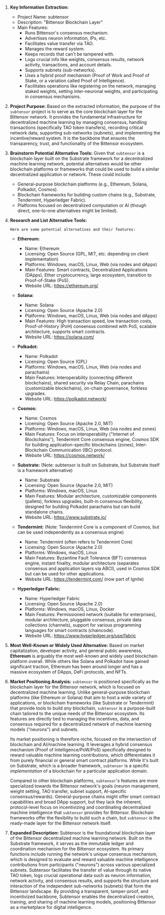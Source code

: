 1.  **Key Information Extraction:**
    *   Project Name: subtensor
    *   Description: "Bittensor Blockchain Layer"
    *   Main Features:
        *   Runs Bittensor's consensus mechanism.
        *   Advertises neuron information, IPs, etc.
        *   Facilitates value transfer via TAO.
        *   Manages the reward system.
        *   Keeps records that can't be tampered with.
        *   Logs crucial info like weights, consensus results, network activity, transactions, and account details.
        *   Supports subnets (sub-networks).
        *   Uses a hybrid proof mechanism (Proof of Work and Proof of Stake, or a variation called Proof of Intelligence).
        *   Facilitates operations like registering on the network, managing staked weights, setting inter-neuronal weights, and participating in consensus mechanisms.

2.  **Project Purpose:**
    Based on the extracted information, the purpose of the `subtensor` project is to serve as the core blockchain layer for the Bittensor network. It provides the fundamental infrastructure for decentralized machine learning by managing consensus, handling transactions (specifically TAO token transfers), recording critical network data, supporting sub-networks (subnets), and implementing the incentive/reward system. It is the backbone that ensures the transparency, trust, and functionality of the Bittensor ecosystem.

3.  **Brainstorm Potential Alternative Tools:**
    Given that `subtensor` is a blockchain layer built on the Substrate framework for a decentralized machine learning network, potential alternatives would be other blockchain platforms or frameworks that could be used to build a similar decentralized application or network. These could include:
    *   General-purpose blockchain platforms (e.g., Ethereum, Solana, Polkadot, Cosmos).
    *   Blockchain frameworks for building custom chains (e.g., Substrate, Tendermint, Hyperledger Fabric).
    *   Platforms focused on decentralized computation or AI (though direct, one-to-one alternatives might be limited).

4.  **Research and List Alternative Tools:**

        Here are some potential alternatives and their features:

    *   **Ethereum:**
        *   Name: Ethereum
        *   Licensing: Open Source (GPL, MIT, etc. depending on client implementation)
        *   Platforms: Windows, macOS, Linux, Web (via nodes and dApps)
        *   Main Features: Smart contracts, Decentralized Applications (DApps), Ether cryptocurrency, large ecosystem, transition to Proof-of-Stake (PoS).
        *   Website URL: https://ethereum.org/

    *   **Solana:**
        *   Name: Solana
        *   Licensing: Open Source (Apache 2.0)
        *   Platforms: Windows, macOS, Linux, Web (via nodes and dApps)
        *   Main Features: High transaction speed, low transaction costs, Proof-of-History (PoH) consensus combined with PoS, scalable architecture, supports smart contracts.
        *   Website URL: https://solana.com/

    *   **Polkadot:**
        *   Name: Polkadot
        *   Licensing: Open Source (GPL)
        *   Platforms: Windows, macOS, Linux, Web (via nodes and parachains)
        *   Main Features: Interoperability (connecting different blockchains), shared security via Relay Chain, parachains (customizable blockchains), on-chain governance, forkless upgrades.
        *   Website URL: https://polkadot.network/

    *   **Cosmos:**
        *   Name: Cosmos
        *   Licensing: Open Source (Apache 2.0, MIT)
        *   Platforms: Windows, macOS, Linux, Web (via nodes and zones)
        *   Main Features: Focus on interoperability ("Internet of Blockchains"), Tendermint Core consensus engine, Cosmos SDK for building application-specific blockchains (zones), Inter-Blockchain Communication (IBC) protocol.
        *   Website URL: https://cosmos.network/

    *   **Substrate:** (Note: subtensor is built on Substrate, but Substrate itself is a framework alternative)
        *   Name: Substrate
        *   Licensing: Open Source (Apache 2.0, MIT)
        *   Platforms: Windows, macOS, Linux
        *   Main Features: Modular architecture, customizable components (pallets), forkless upgrades, built-in consensus flexibility, designed for building Polkadot parachains but can build standalone chains.
        *   Website URL: https://www.substrate.io/

    *   **Tendermint:** (Note: Tendermint Core is a component of Cosmos, but can be used independently as a consensus engine)
        *   Name: Tendermint (often refers to Tendermint Core)
        *   Licensing: Open Source (Apache 2.0)
        *   Platforms: Windows, macOS, Linux
        *   Main Features: Byzantine Fault Tolerance (BFT) consensus engine, instant finality, modular architecture (separates consensus and application layers via ABCI), used in Cosmos SDK but can be used for other applications.
        *   Website URL: https://tendermint.com/ (now part of Ignite)

    *   **Hyperledger Fabric:**
        *   Name: Hyperledger Fabric
        *   Licensing: Open Source (Apache 2.0)
        *   Platforms: Windows, macOS, Linux, Docker
        *   Main Features: Permissioned network (suitable for enterprises), modular architecture, pluggable consensus, private data collections (channels), support for various programming languages for smart contracts (chaincode).
        *   Website URL: https://www.hyperledger.org/use/fabric

5.  **Most Well-Known or Widely Used Alternative:**
    Based on market capitalization, developer activity, and general public awareness, **Ethereum** is arguably the most well-known and widely used blockchain platform overall. While others like Solana and Polkadot have gained significant traction, Ethereum has been around longer and has a massive ecosystem of DApps, DeFi protocols, and NFTs.

6.  **Market Positioning Analysis:**
    `subtensor` is positioned specifically as the blockchain layer for the Bittensor network, which is focused on decentralized machine learning. Unlike general-purpose blockchain platforms (like Ethereum or Solana) that aim to host a wide variety of applications, or blockchain frameworks (like Substrate or Tendermint) that provide tools to build *any* blockchain, `subtensor` is a purpose-built chain tailored to the unique needs of the Bittensor ecosystem. Its features are directly tied to managing the incentives, data, and consensus required for a decentralized network of machine learning models ("neurons") and subnets.

    Its market positioning is therefore niche, focused on the intersection of blockchain and AI/machine learning. It leverages a hybrid consensus mechanism (Proof of Intelligence/PoW/PoS) specifically designed to reward valuable machine learning contributions, which differentiates it from purely financial or general smart contract platforms. While it's built on Substrate, which is a broader framework, `subtensor` is a specific *implementation* of a blockchain for a particular application domain.

    Compared to other blockchain platforms, `subtensor`'s features are more specialized towards the Bittensor network's goals (neuron management, weight setting, TAO transfer, subnet support, AI-specific consensus/rewards). General-purpose chains might offer smart contract capabilities and broad DApp support, but they lack the inherent, protocol-level focus on incentivizing and coordinating decentralized machine intelligence that `subtensor` provides for Bittensor. Blockchain frameworks offer the flexibility to build such a chain, but `subtensor` is the ready-made layer for the Bittensor network itself.

7.  **Expanded Description:**
    Subtensor is the foundational blockchain layer of the Bittensor decentralized machine learning network. Built on the Substrate framework, it serves as the immutable ledger and coordination mechanism for the Bittensor ecosystem. Its primary functions include running the network's unique consensus mechanism, which is designed to evaluate and reward valuable machine intelligence contributions from participants ("neurons") across various specialized subnets. Subtensor facilitates the transfer of value through its native TAO token, logs crucial operational data such as neuron information, network activity, and consensus results, and supports the structure and interaction of the independent sub-networks (subnets) that form the Bittensor landscape. By providing a transparent, tamper-proof, and incentivized backbone, Subtensor enables the decentralized creation, training, and sharing of machine learning models, positioning Bittensor as a marketplace for digital intelligence.